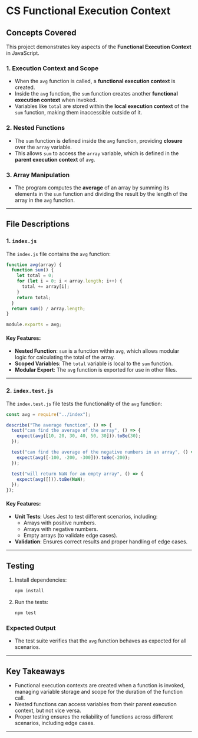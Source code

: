 # CS Functional Execution Context

## Concepts Covered

This project demonstrates key aspects of the **Functional Execution Context** in JavaScript.

### 1. Execution Context and Scope

- When the `avg` function is called, a **functional execution context** is created.
- Inside the `avg` function, the `sum` function creates another **functional execution context** when invoked.
- Variables like `total` are stored within the **local execution context** of the `sum` function, making them inaccessible outside of it.

### 2. Nested Functions

- The `sum` function is defined inside the `avg` function, providing **closure** over the `array` variable.
- This allows `sum` to access the `array` variable, which is defined in the **parent execution context** of `avg`.

### 3. Array Manipulation

- The program computes the **average** of an array by summing its elements in the `sum` function and dividing the result by the length of the array in the `avg` function.

---

## File Descriptions

### 1. `index.js`

The `index.js` file contains the `avg` function:

```javascript
function avg(array) {
  function sum() {
    let total = 0;
    for (let i = 0; i < array.length; i++) {
      total += array[i];
    }
    return total;
  }
  return sum() / array.length;
}

module.exports = avg;
```

#### Key Features:

- **Nested Function**: `sum` is a function within `avg`, which allows modular logic for calculating the total of the array.
- **Scoped Variables**: The `total` variable is local to the `sum` function.
- **Modular Export**: The `avg` function is exported for use in other files.

---

### 2. `index.test.js`

The `index.test.js` file tests the functionality of the `avg` function:

```javascript
const avg = require("../index");

describe("The average function", () => {
  test("can find the average of the array", () => {
    expect(avg([10, 20, 30, 40, 50, 30])).toBe(30);
  });

  test("can find the average of the negative numbers in an array", () => {
    expect(avg([-100, -200, -300])).toBe(-200);
  });

  test("will return NaN for an empty array", () => {
    expect(avg([])).toBe(NaN);
  });
});
```

#### Key Features:

- **Unit Tests**: Uses Jest to test different scenarios, including:
  - Arrays with positive numbers.
  - Arrays with negative numbers.
  - Empty arrays (to validate edge cases).
- **Validation**: Ensures correct results and proper handling of edge cases.

---

## Testing

1. Install dependencies:

   ```bash
   npm install
   ```

2. Run the tests:
   ```bash
   npm test
   ```

### Expected Output

- The test suite verifies that the `avg` function behaves as expected for all scenarios.

---

## Key Takeaways

- Functional execution contexts are created when a function is invoked, managing variable storage and scope for the duration of the function call.
- Nested functions can access variables from their parent execution context, but not vice versa.
- Proper testing ensures the reliability of functions across different scenarios, including edge cases.

---
